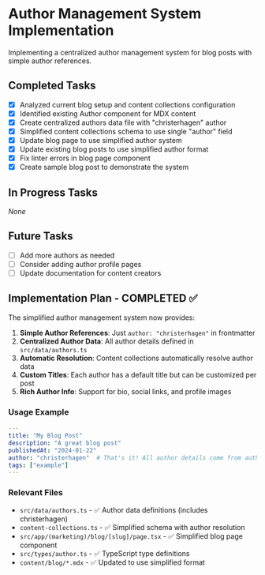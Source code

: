 # Author Management System Implementation

Implementing a centralized author management system for blog posts with simple author references.

## Completed Tasks

- [x] Analyzed current blog setup and content collections configuration
- [x] Identified existing Author component for MDX content
- [x] Create centralized authors data file with "christerhagen" author
- [x] Simplified content collections schema to use single "author" field
- [x] Update blog page to use simplified author system  
- [x] Update existing blog posts to use simplified author format
- [x] Fix linter errors in blog page component
- [x] Create sample blog post to demonstrate the system

## In Progress Tasks

_None_

## Future Tasks

- [ ] Add more authors as needed
- [ ] Consider adding author profile pages
- [ ] Update documentation for content creators

## Implementation Plan - COMPLETED ✅

The simplified author management system now provides:

1. **Simple Author References**: Just `author: "christerhagen"` in frontmatter
2. **Centralized Author Data**: All author details defined in `src/data/authors.ts`
3. **Automatic Resolution**: Content collections automatically resolve author data
4. **Custom Titles**: Each author has a default title but can be customized per post
5. **Rich Author Info**: Support for bio, social links, and profile images

### Usage Example

```yaml
---
title: "My Blog Post"
description: "A great blog post"
publishedAt: "2024-01-22"
author: "christerhagen"  # That's it! All author details come from authors.ts
tags: ["example"]
---
```

### Relevant Files

- `src/data/authors.ts` - ✅ Author data definitions (includes christerhagen)
- `content-collections.ts` - ✅ Simplified schema with author resolution  
- `src/app/(marketing)/blog/[slug]/page.tsx` - ✅ Simplified blog page component
- `src/types/author.ts` - ✅ TypeScript type definitions
- `content/blog/*.mdx` - ✅ Updated to use simplified format 